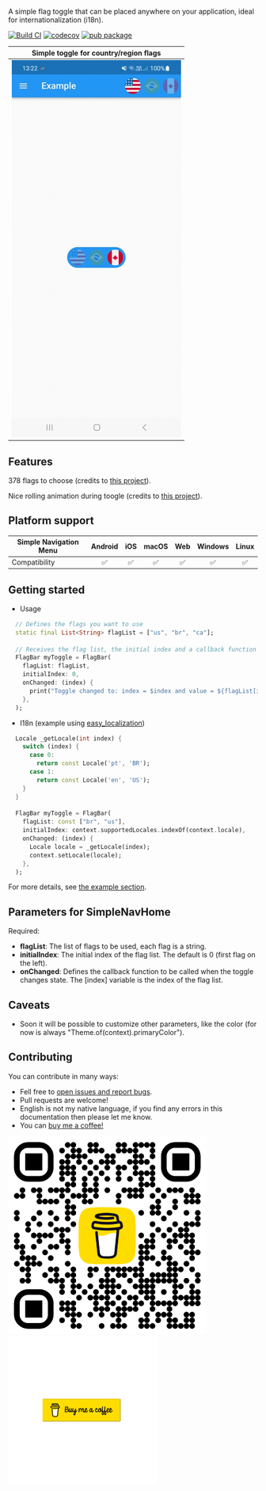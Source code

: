 A simple flag toggle that can be placed anywhere on your application, ideal for internationalization (i18n).  
  
[![Build CI](https://github.com/lopb/simple_flag_toggle/actions/workflows/build.yml/badge.svg?branch=master)](https://github.com/lopb/simple_flag_toggle/actions/workflows/build.yml?branch=master) [![codecov](https://codecov.io/gh/lopb/simple_flag_toggle/branch/master/graph/badge.svg)](https://app.codecov.io/gh/lopb/simple_flag_toggle/tree/master?displayType=list) [![pub package](https://img.shields.io/badge/license-MIT-purple.svg)](https://opensource.org/licenses/MIT)
  
| Simple toggle for country/region flags |
|:-------:|
| ![](https://github.com/lopb/simple_flag_toggle/raw/master/example/assets/example.gif) |
    
## Features
  
378 flags to choose (credits to [this project](https://github.com/HatScripts/circle-flags)).  

Nice rolling animation during toogle (credits to [this project](https://pub.dev/packages/animated_toggle_switch)).  
  
## Platform support

| Simple Navigation Menu | Android | iOS | macOS | Web | Windows | Linux |
| ---------------------- | :-----: | :-: | :---: | :-: | :-----: | :---: |
| Compatibility          |   ✅   |  ✅  |  ✅  | ✅ |   ✅   |  ✅  |
  
## Getting started
  
- Usage
```dart
  // Defines the flags you want to use
  static final List<String> flagList = ["us", "br", "ca"];

  // Receives the flag list, the initial index and a callback function that will be executed once the toggle has changed.
  FlagBar myToggle = FlagBar(
    flagList: flagList,
    initialIndex: 0,
    onChanged: (index) {
      print("Toggle changed to: index = $index and value = ${flagList[index]}");
    },
  );
```

- I18n (example using [easy_localization](https://pub.dev/packages/easy_localization))
```dart
  Locale _getLocale(int index) {
    switch (index) {
      case 0:
        return const Locale('pt', 'BR');
      case 1:
        return const Locale('en', 'US');
    }
  }

  FlagBar myToggle = FlagBar(
    flagList: const ["br", "us"],
    initialIndex: context.supportedLocales.indexOf(context.locale),
    onChanged: (index) {
      Locale locale = _getLocale(index);
      context.setLocale(locale);
    },
  );
```
  
For more details, see [the example section](https://pub.dev/packages/simple_flag_toggle/example).
  
## Parameters for SimpleNavHome
  
Required:

* **flagList**: The list of flags to be used, each flag is a string.
* **initialIndex**: The initial index of the flag list. The default is 0 (first flag on the left).
* **onChanged**: Defines the callback function to be called when the toggle changes state. The [index] variable is the index of the flag list.
  
## Caveats
  
* Soon it will be possible to customize other parameters, like the color (for now is always "Theme.of(context).primaryColor").
  
## Contributing
  
You can contribute in many ways:
- Fell free to [open issues and report bugs](https://github.com/lopb/simple_flag_toggle/issues).
- Pull requests are welcome!
- English is not my native language, if you find any errors in this documentation then please let me know.
- You can <a href="https://www.buymeacoffee.com/luisbastos">buy me a coffee!</a>
  
<a href="https://www.buymeacoffee.com/luisbastos"><img src="https://github.com/lopb/simple_flag_toggle/raw/master/example/assets/coffee_qr.png" width=400 /></a><a href="https://www.buymeacoffee.com/luisbastos"><img src="https://github.com/lopb/simple_flag_toggle/raw/master/example/assets/coffee.gif" width=300 /></a>